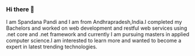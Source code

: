 ### Hi there 👋


I am Spandana Pandi  and I am from Andhrapradesh,India.I completed my Bachelors and worked on web development and restful web services using .net core and .net framework and currently I am pursuing masters in applied computer science.I am interested to learn more and wanted to become a expert in latest trending technologies.

